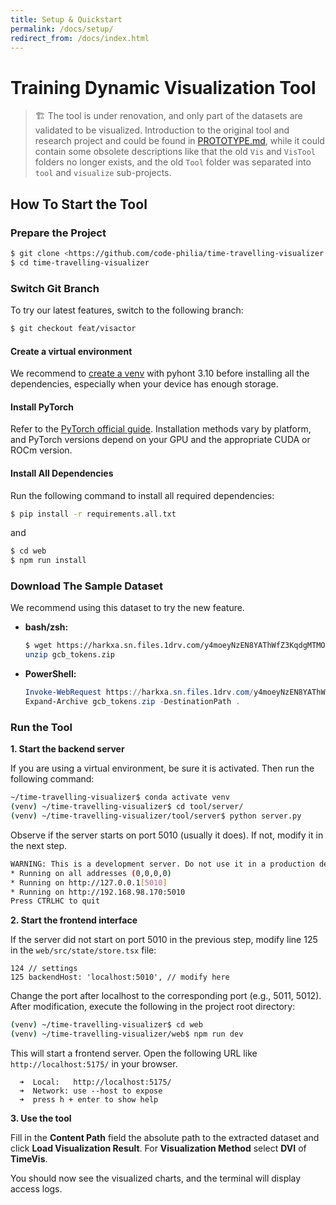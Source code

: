 ```yaml
---
title: Setup & Quickstart
permalink: /docs/setup/
redirect_from: /docs/index.html
---
```


# Training Dynamic Visualization Tool

> 🏗️ The tool is under renovation, and only part of the datasets are validated to be visualized. Introduction to the original tool and research project and could be found in [PROTOTYPE.md](PROTOTYPE.md), while it could contain some obsolete descriptions like that the old `Vis` and `VisTool` folders no longer exists, and the old `Tool` folder was separated into `tool` and `visualize` sub-projects.

## How To Start the Tool

### Prepare the Project

```bash
$ git clone <https://github.com/code-philia/time-travelling-visualizer.git>
$ cd time-travelling-visualizer
```

### Switch Git Branch

To try our latest features, switch to the following branch:

```bash
$ git checkout feat/visactor
```

#### Create a virtual environment

We recommend to [create a venv](https://docs.python.org/3/library/venv.html) with pyhont 3.10 before installing all the dependencies, especially when your device has enough storage.

#### Install PyTorch

Refer to the [PyTorch official guide](https://pytorch.org/get-started/locally/). Installation methods vary by platform, and PyTorch versions depend on your GPU and the appropriate CUDA or ROCm version.

#### Install All Dependencies

Run the following command to install all required dependencies:

```bash
$ pip install -r requirements.all.txt
```
and
```bash
$ cd web
$ npm run install
```


### Download The Sample Dataset

We recommend using this dataset to try the new feature.

- **bash/zsh:**

  ```bash
  $ wget https://harkxa.sn.files.1drv.com/y4moeyNzEN8YAThWfZ3KqdgMTMOiw8bPpfla5qSeJoEXMydGUCpFU1bcQPDMUtzlbeZnP4len61rozjPqxn30PWHMe5696VvAP0vctH7LyA11Usc8571J30qCTFJ27UOOLEo8PMhxzUPWwYtJVEqyiiYkV0MSg9pGHT33aOFi8F2_L85gltRCL_QnxB1g2D6pPagaqRi9wyC6uxsgARbA1kbQ -O gcb_tokens.zip
  unzip gcb_tokens.zip
  ```

- **PowerShell:**

  ```powershell
  Invoke-WebRequest https://harkxa.sn.files.1drv.com/y4moeyNzEN8YAThWfZ3KqdgMTMOiw8bPpfla5qSeJoEXMydGUCpFU1bcQPDMUtzlbeZnP4len61rozjPqxn30PWHMe5696VvAP0vctH7LyA11Usc8571J30qCTFJ27UOOLEo8PMhxzUPWwYtJVEqyiiYkV0MSg9pGHT33aOFi8F2_L85gltRCL_QnxB1g2D6pPagaqRi9wyC6uxsgARbA1kbQ -OutFile gcb_tokens.zip
  Expand-Archive gcb_tokens.zip -DestinationPath .
  ```

### Run the Tool

**1. Start the backend server**

If you are using a virtual environment, be sure it is activated. Then run the following command:

```bash
~/time-travelling-visualizer$ conda activate venv
(venv) ~/time-travelling-visualizer$ cd tool/server/
(venv) ~/time-travelling-visualizer/tool/server$ python server.py
```
Observe if the server starts on port 5010 (usually it does). If not, modify it in the next step.
```bash
WARNING: This is a development server. Do not use it in a production deployment. Use a production MSGT server instead.
* Running on all addresses (0,0,0,0)
* Running on http://127.0.0.1[5010]
* Running on http://192.168.98.170:5010
Press CTRLHC to quit
```

**2. Start the frontend interface**

If the server did not start on port 5010 in the previous step, modify line 125 in the `web/src/state/store.tsx` file:
```
124 // settings
125 backendHost: 'localhost:5010', // modify here
```
Change the port after localhost to the corresponding port (e.g., 5011, 5012). After modification, execute the following in the project root directory:
```bash
(venv) ~/time-travelling-visualizer$ cd web
(venv) ~/time-travelling-visualizer/web$ npm run dev
```
This will start a frontend server. Open the following URL like `http://localhost:5175/` in your browser.
```
  ➜  Local:   http://localhost:5175/
  ➜  Network: use --host to expose
  ➜  press h + enter to show help
```

**3. Use the tool**

Fill in the **Content Path** field the absolute path to the extracted dataset and click **Load Visualization Result**. For **Visualization Method** select **DVI** of **TimeVis**.

You should now see the visualized charts, and the terminal will display access logs.